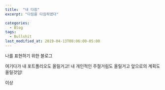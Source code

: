 ```yaml
---
title:  "내 다짐"
excerpt: "다짐을 다짐하였다"

categories:
  - Blog
tags:
  - Bullshit
last_modified_at: 2019-04-13T08:06:00-05:00
---
```


나를 표현하기 위한 블로그

여기다가 내 포트폴리오도 올릴거고!
내 개인적인 주절거림도 올릴거고
앞으로의 계획도 올릴것임!

이상